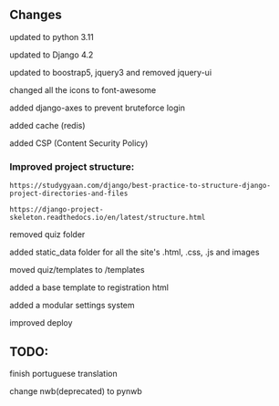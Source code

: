 
## Changes
updated to python 3.11

updated to Django 4.2

updated to boostrap5, jquery3 and removed jquery-ui

changed all the icons to font-awesome

added django-axes to prevent bruteforce login 

added cache (redis)

added CSP (Content Security Policy)


### Improved project structure:

    https://studygyaan.com/django/best-practice-to-structure-django-project-directories-and-files
    
    https://django-project-skeleton.readthedocs.io/en/latest/structure.html

removed quiz folder

added static_data folder for all the site's .html, .css, .js and images

moved quiz/templates to /templates

added a base template to registration html

added a modular settings system

improved deploy


## TODO:
finish portuguese translation

change nwb(deprecated) to pynwb
